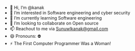 - 👋 Hi, I’m @kanak
- 👀 I’m interested in Software engineering and cyber security
- 🌱 I’m currently learning Software engineering
- 💞️ I’m looking to collaborate on Open source
- 📫 Reachout to me via Sunuwlkanak@gmail.com
- 😄 Pronouns: ⛔
- ⚡ The First Computer Programmer Was a Woman!

<!---
kanak8638/kanak8638 is a ✨ special ✨ repository because its `README.md` (this file) appears on your GitHub profile.
You can click the Preview link to take a look at your changes.
--->
